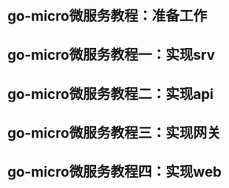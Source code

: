 

# go-micro微服务教程：准备工作
# go-micro微服务教程一：实现srv
# go-micro微服务教程二：实现api
# go-micro微服务教程三：实现网关
# go-micro微服务教程四：实现web




















